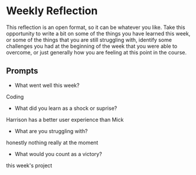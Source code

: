 # Weekly Reflection
This reflection is an open format, so it can be whatever you like. Take this opportunity to write a bit on some of the things you have learned this week, or some of the things that you are still struggling with, identify some challenges you had at the beginning of the week that you were able to overcome, or just generally how you are feeling at this point in the course.

## Prompts
- What went well this week?

Coding

- What did you learn as a shock or suprise?

Harrison has a better user experience than Mick

- What are you struggling with?

honestly nothing really at the moment

- What would you count as a victory?

this week's project